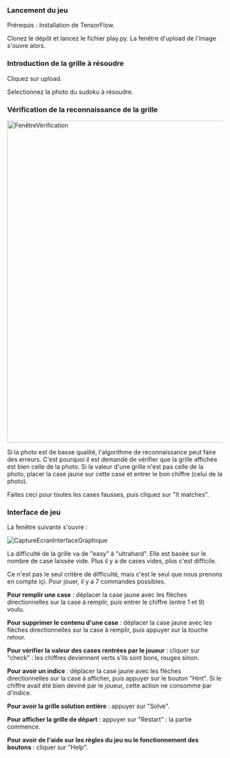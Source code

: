 ### Lancement du jeu
Prérequis : Installation de TensorFlow.

Clonez le dépôt et lancez le fichier play.py. La fenêtre d'upload de l'image s'ouvre alors.

### Introduction de la grille à résoudre
Cliquez sur upload.

Selectionnez la photo du sudoku à résoudre.

### Vérification de la reconnaissance de la grille

<img width="751" alt="FenêtreVérification" src="https://user-images.githubusercontent.com/58704043/111868212-eff7b000-8978-11eb-88e3-3c18ba300283.PNG">

Si la photo est de basse qualité, l'algorithme de reconnaissance peut faire des erreurs.
C'est pourquoi il est demandé de vérifier que la grille affichée est bien celle de la photo.
Si la valeur d'une grille n'est pas celle de la photo, placer la case jaune sur cette case et entrer le bon chiffre (celui de la photo).

Faites ceci pour toutes les cases fausses, puis cliquez sur "It matches".

### Interface de jeu

La fenêtre suivante s'ouvre :

![CaptureEcranInterfaceGraphique](https://user-images.githubusercontent.com/58704043/111867708-1405c200-8976-11eb-9df5-f840478f05b6.png)

La difficulté de la grille va de "easy" à "ultrahard". Elle est basée sur le nombre de case laissée vide. Plus il y a de cases vides, plus c'est difficile. 

Ce n'est pas le seul critère de difficulté, mais c'est le seul que nous prenons en compte içi.
Pour jouer, il y a 7 commandes possibles.

**Pour remplir une case** : déplacer la case jaune avec les flèches directionnelles sur la case à remplir, puis entrer le chiffre (entre 1 et 9) voulu.

**Pour supprimer le contenu d'une case** : déplacer la case jaune avec les flèches directionnelles sur la case à remplir, puis appuyer sur la touche retour.

**Pour vérifier la valeur des cases rentrées par le joueur** : cliquer sur "check" : les chiffres deviennent verts s'ils sont bons, rouges sinon.

**Pour avoir un indice** : déplacer la case jaune avec les flèches directionnelles sur la case à afficher, puis appuyer sur le bouton "Hint". Si le chiffre avait été bien deviné par le joueur, cette action ne consomme par d'indice.

**Pour avoir la grille solution entière** : appuyer sur "Solve".

**Pour afficher la grille de départ** : appuyer sur "Restart" : la partie commence.

**Pour avoir de l'aide sur les règles du jeu ou le fonctionnement des boutons** : cliquer sur "Help".

